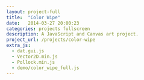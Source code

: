 ```yaml
---
layout: project-full
title:  "Color Wipe"
date:   2014-03-27 20:00:23
categories: projects fullscreen
description: A JavaScript and Canvas art project.
project_url: /projects/color-wipe
extra_js:
  - dat.gui.js
  - Vector2D.min.js
  - Pollock.min.js
  - demo/color_wipe_full.js
---
```

<canvas id="c" style="background: #333;"></canvas>
